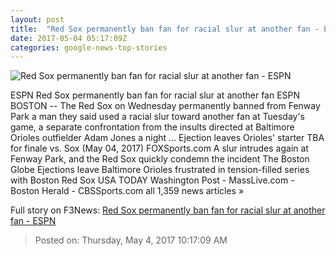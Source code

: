 ```yaml
---
layout: post
title:  "Red Sox permanently ban fan for racial slur at another fan - ESPN"
date: 2017-05-04 05:17:09Z
categories: google-news-top-stories
---
```


![Red Sox permanently ban fan for racial slur at another fan - ESPN](http://a2.espncdn.com/combiner/i?img=%2Fphoto%2F2015%2F0413%2Fbos_g_fenway_d1_1296x729.jpg)

ESPN Red Sox permanently ban fan for racial slur at another fan ESPN BOSTON -- The Red Sox on Wednesday permanently banned from Fenway Park a man they said used a racial slur toward another fan at Tuesday's game, a separate confrontation from the insults directed at Baltimore Orioles outfielder Adam Jones a night ... Ejection leaves Orioles' starter TBA for finale vs. Sox (May 04, 2017) FOXSports.com A slur intrudes again at Fenway Park, and the Red Sox quickly condemn the incident The Boston Globe Ejections leave Baltimore Orioles frustrated in tension-filled series with Boston Red Sox USA TODAY Washington Post - MassLive.com - Boston Herald - CBSSports.com all 1,359 news articles »


Full story on F3News: [Red Sox permanently ban fan for racial slur at another fan - ESPN](http://www.f3nws.com/n/BxHbgF)

> Posted on: Thursday, May 4, 2017 10:17:09 AM
